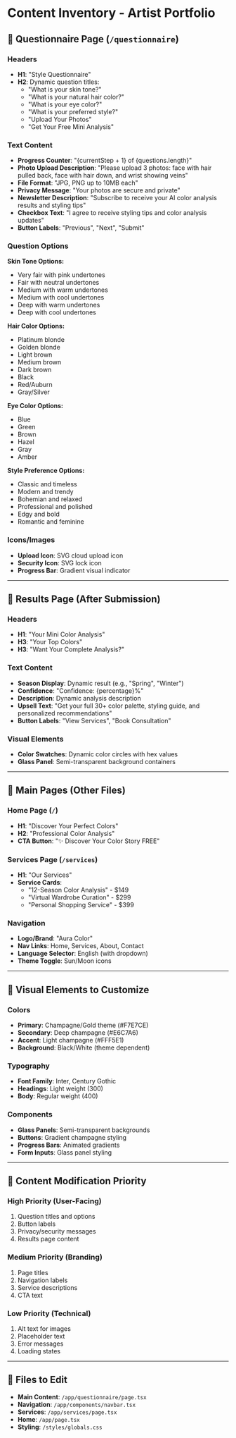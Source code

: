 # Content Inventory - Artist Portfolio

## 📄 **Questionnaire Page** (`/questionnaire`)

### Headers
- **H1**: "Style Questionnaire"
- **H2**: Dynamic question titles:
  - "What is your skin tone?"
  - "What is your natural hair color?"
  - "What is your eye color?"
  - "What is your preferred style?"
  - "Upload Your Photos"
  - "Get Your Free Mini Analysis"

### Text Content
- **Progress Counter**: "{currentStep + 1} of {questions.length}"
- **Photo Upload Description**: "Please upload 3 photos: face with hair pulled back, face with hair down, and wrist showing veins"
- **File Format**: "JPG, PNG up to 10MB each"
- **Privacy Message**: "Your photos are secure and private"
- **Newsletter Description**: "Subscribe to receive your AI color analysis results and styling tips"
- **Checkbox Text**: "I agree to receive styling tips and color analysis updates"
- **Button Labels**: "Previous", "Next", "Submit"

### Question Options
**Skin Tone Options:**
- Very fair with pink undertones
- Fair with neutral undertones
- Medium with warm undertones
- Medium with cool undertones
- Deep with warm undertones
- Deep with cool undertones

**Hair Color Options:**
- Platinum blonde
- Golden blonde
- Light brown
- Medium brown
- Dark brown
- Black
- Red/Auburn
- Gray/Silver

**Eye Color Options:**
- Blue
- Green
- Brown
- Hazel
- Gray
- Amber

**Style Preference Options:**
- Classic and timeless
- Modern and trendy
- Bohemian and relaxed
- Professional and polished
- Edgy and bold
- Romantic and feminine

### Icons/Images
- **Upload Icon**: SVG cloud upload icon
- **Security Icon**: SVG lock icon
- **Progress Bar**: Gradient visual indicator

---

## 📄 **Results Page** (After Submission)

### Headers
- **H1**: "Your Mini Color Analysis"
- **H3**: "Your Top Colors"
- **H3**: "Want Your Complete Analysis?"

### Text Content
- **Season Display**: Dynamic result (e.g., "Spring", "Winter")
- **Confidence**: "Confidence: {percentage}%"
- **Description**: Dynamic analysis description
- **Upsell Text**: "Get your full 30+ color palette, styling guide, and personalized recommendations"
- **Button Labels**: "View Services", "Book Consultation"

### Visual Elements
- **Color Swatches**: Dynamic color circles with hex values
- **Glass Panel**: Semi-transparent background containers

---

## 📄 **Main Pages** (Other Files)

### Home Page (`/`)
- **H1**: "Discover Your Perfect Colors"
- **H2**: "Professional Color Analysis"
- **CTA Button**: "✨ Discover Your Color Story FREE"

### Services Page (`/services`)
- **H1**: "Our Services"
- **Service Cards**: 
  - "12-Season Color Analysis" - $149
  - "Virtual Wardrobe Curation" - $299
  - "Personal Shopping Service" - $399

### Navigation
- **Logo/Brand**: "Aura Color"
- **Nav Links**: Home, Services, About, Contact
- **Language Selector**: English (with dropdown)
- **Theme Toggle**: Sun/Moon icons

---

## 🎨 **Visual Elements to Customize**

### Colors
- **Primary**: Champagne/Gold theme (#F7E7CE)
- **Secondary**: Deep champagne (#E6C7A6)
- **Accent**: Light champagne (#FFF5E1)
- **Background**: Black/White (theme dependent)

### Typography
- **Font Family**: Inter, Century Gothic
- **Headings**: Light weight (300)
- **Body**: Regular weight (400)

### Components
- **Glass Panels**: Semi-transparent backgrounds
- **Buttons**: Gradient champagne styling
- **Progress Bars**: Animated gradients
- **Form Inputs**: Glass panel styling

---

## 📝 **Content Modification Priority**

### High Priority (User-Facing)
1. Question titles and options
2. Button labels
3. Privacy/security messages
4. Results page content

### Medium Priority (Branding)
1. Page titles
2. Navigation labels
3. Service descriptions
4. CTA text

### Low Priority (Technical)
1. Alt text for images
2. Placeholder text
3. Error messages
4. Loading states

---

## 🔧 **Files to Edit**

- **Main Content**: `/app/questionnaire/page.tsx`
- **Navigation**: `/app/components/navbar.tsx`
- **Services**: `/app/services/page.tsx`
- **Home**: `/app/page.tsx`
- **Styling**: `/styles/globals.css`